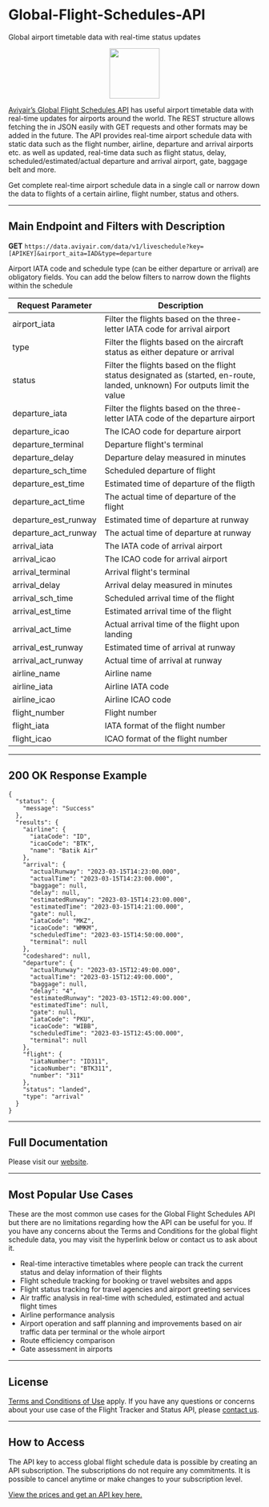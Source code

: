 # Global-Flight-Schedules-API
Global airport timetable data with real-time status updates

<div id="header" align="center">
  <img src="https://media.giphy.com/media/LRZc4dV2kf787nbOB3/giphy.gif" width="100"/>
</div>

[Aviyair’s Global Flight Schedules API](https://aviyair.com/global-flight-schedules-api/) has useful airport timetable data with real-time updates for airports around the world. The REST structure allows fetching the in JSON easily with GET requests and other formats may be added in the future. 
The API provides real-time airport schedule data with static data such as the flight number, airline, departure and arrival airports etc. as well as updated, real-time data such as flight status, delay, scheduled/estimated/actual departure and arrival airport, gate, baggage belt and more. 

Get complete real-time airport schedule data in a single call or narrow down the data to flights of a certain airline, flight number, status and others.

--------

## Main Endpoint and Filters with Description

**GET** `https://data.aviyair.com/data/v1/liveschedule?key=[APIKEY]&airport_aita=IAD&type=departure`

Airport IATA code and schedule type (can be either departure or arrival) are obligatory fields. You can add the below filters to narrow down the flights within the schedule

| Request Parameter  | Description |
| ------------- | ------------- |
| airport_iata  | Filter the flights based on the three-letter IATA code for arrival airport  |
| type  | Filter the flights based on the aircraft status as either depature or arrival   |
| status  | Filter the flights based on the flight status designated as (started, en-route, landed, unknown) For outputs limit the value  |
| departure_iata  | Filter the flights based on the three-letter IATA code of the departure airport  |
| departure_icao | The ICAO code for departure airport |
| departure_terminal | Departure flight's terminal |
| departure_delay  | Departure delay measured in minutes  |
| departure_sch_time  | Scheduled departure of flight  |
| departure_est_time | Estimated time of departure of the fligth  |
| departure_act_time  | The actual time of departure of the flight |
| departure_est_runway  | Estimated time of departure at runway  |
| departure_act_runway | The actual time of departure at runway |
| arrival_iata | The IATA code of arrival airport  |
| arrival_icao | The ICAO code for arrival airport  |
| arrival_terminal| Arrival flight's terminal |
| arrival_delay| Arrival delay measured in minutes |
| arrival_sch_time| Scheduled arrival time of the flight |
| arrival_est_time| Estimated arrival time of the flight|
| arrival_act_time| Actual arrival time of the flight upon landing |
| arrival_est_runway| Estimated time of arrival at runway |
| arrival_act_runway| Actual time of arrival at runway |
| airline_name| Airline name |
| airline_iata| Airline IATA code |
| airline_icao| Airline ICAO code |
| flight_number| Flight number |
| flight_iata| IATA format of the flight number |
| flight_icao| ICAO format of the flight number |

------

## 200 OK Response Example

```
{
  "status": {
    "message": "Success"
  },
  "results": {
    "airline": {
      "iataCode": "ID",
      "icaoCode": "BTK",
      "name": "Batik Air"
    },
    "arrival": {
      "actualRunway": "2023-03-15T14:23:00.000",
      "actualTime": "2023-03-15T14:23:00.000",
      "baggage": null,
      "delay": null,
      "estimatedRunway": "2023-03-15T14:23:00.000",
      "estimatedTime": "2023-03-15T14:21:00.000",
      "gate": null,
      "iataCode": "MKZ",
      "icaoCode": "WMKM",
      "scheduledTime": "2023-03-15T14:50:00.000",
      "terminal": null
    },
    "codeshared": null,
    "departure": {
      "actualRunway": "2023-03-15T12:49:00.000",
      "actualTime": "2023-03-15T12:49:00.000",
      "baggage": null,
      "delay": "4",
      "estimatedRunway": "2023-03-15T12:49:00.000",
      "estimatedTime": null,
      "gate": null,
      "iataCode": "PKU",
      "icaoCode": "WIBB",
      "scheduledTime": "2023-03-15T12:45:00.000",
      "terminal": null
    },
    "flight": {
      "iataNumber": "ID311",
      "icaoNumber": "BTK311",
      "number": "311"
    },
    "status": "landed",
    "type": "arrival"
  }
}

```

-------


## Full Documentation

Please visit our [website]( https://aviyair.com/documentation/).

-------

## Most Popular Use Cases

These are the most common use cases for the Global Flight Schedules API but there are no limitations regarding how the API can be useful for you. If you have any concerns about the Terms and Conditions for the global flight schedule data, you may visit the hyperlink below or contact us to ask about it.

-	Real-time interactive timetables where people can track the current status and delay information of their flights
- Flight schedule tracking for booking or travel websites and apps
-	Flight status tracking for travel agencies and airport greeting services
-	Air traffic analysis in real-time with scheduled, estimated and actual flight times
- Airline performance analysis
- Airport operation and saff planning and improvements based on air traffic data per terminal or the whole airport
- Route efficiency comparison
-	Gate assessment in airports

---------

## License

[Terms and Conditions of Use](https://aviyair.com/terms-and-conditions/) apply. If you have any questions or concerns about your use case of the Flight Tracker and Status API, please [contact us](https://aviyair.com/contact-aviyair/). 

--------

## How to Access

The API key to access global flight schedule data is possible by creating an API subscription. The subscriptions do not require any commitments. It is possible to cancel anytime or make changes to your subscription level.

[View the prices and get an API key here.](https://aviyair.com/pricing-subscription-plans/)
